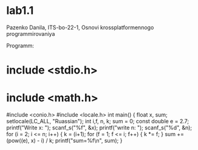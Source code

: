 # lab1.1
Pazenko Danila, ITS-bo-22-1, Osnovi krossplatformennogo programmirovaniya

Programm:
# include <stdio.h>
# include <math.h> 
#include <conio.h>
#include <locale.h>
int main()
{
    float x, sum;
	setlocale(LC_ALL, "Ruassian");
	int i,f, n, k;
	sum = 0;
	const double e = 2.7;
 printf("Write x: ");
	scanf_s("%f", &x);
	printf("write n: ");
	scanf_s("%d", &n);
 for (i = 2; i <= n; i++)
	{
 k = (i+1);
		for (f = 1; f <= i; f++)
		{
			k *= f;
		}
		sum += (pow((e), x) - i) / k;
		printf("sum=%f\n", sum);
}
    